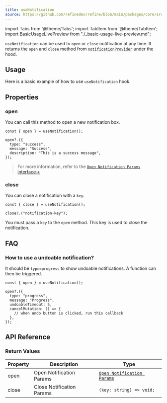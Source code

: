 ```yaml
---
title: useNotification
source: https://github.com/refinedev/refine/blob/main/packages/core/src/hooks/notification/useNotification/index.ts
---
```


import Tabs from '@theme/Tabs';
import TabItem from '@theme/TabItem';
import BasicUsageLivePreview from "./\_basic-usage-live-preview.md";

`useNotification` can be used to `open` or `close` notification at any time. It returns the `open` and `close` method from [`notificationProvider`](/docs/notification/notification-provider) under the hood.

## Usage

Here is a basic example of how to use `useNotification` hook.

 <BasicUsageLivePreview/>

## Properties

### open

You can call this method to open a new notification box.

```tsx
const { open } = useNotification();

open?.({
  type: "success",
  message: "Success",
  description: "This is a success message",
});
```

> For more information, refer to the [`Open Notification Params` interface→](/docs/core/interface-references#open-notification-params)

### close

You can close a notification with a `key`.

```tsx
const { close } = useNotification();

close?.("notification-key");
```

You must pass a `key` to the `open` method. This key is used to close the notification.

## FAQ

### How to use a undoable notification?

It should be `type=progress` to show undoable notifications. A function can then be triggered.

```tsx
const { open } = useNotification();

open?.({
  type: "progress",
  message: "Progress",
  undoableTimeout: 5,
  cancelMutation: () => {
    // when undo button is clicked, run this callback
  },
});
```

## API Reference

### Return Values

| Property | Description               | Type                                                                                   |
| -------- | ------------------------- | -------------------------------------------------------------------------------------- |
| open     | Open Notification Params  | [`Open Notification Params`](/docs/core/interface-references#open-notification-params) |
| close    | Close Notification Params | `(key: string) => void;`                                                               |
